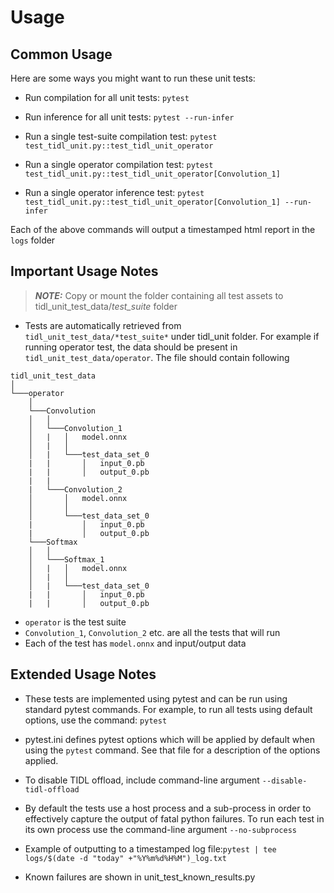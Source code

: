 # Usage

## Common Usage

Here are some ways you might want to run these unit tests: 

- Run compilation for all unit tests: `pytest`
- Run inference for all unit tests: `pytest --run-infer`

- Run a single test-suite compilation test: `pytest test_tidl_unit.py::test_tidl_unit_operator`

- Run a single operator compilation test: `pytest test_tidl_unit.py::test_tidl_unit_operator[Convolution_1]`
- Run a single operator inference test: `pytest test_tidl_unit.py::test_tidl_unit_operator[Convolution_1] --run-infer`

Each of the above commands will output a timestamped html report in the `logs` folder


## Important Usage Notes

> **_NOTE:_**  Copy or mount the folder containing all test assets to tidl_unit_test_data/*test_suite* folder

- Tests are automatically retrieved from `tidl_unit_test_data/*test_suite*` under tidl_unit folder. For example if running operator test, the data
should be present in `tidl_unit_test_data/operator`. The file should contain following 

```
tidl_unit_test_data 
│
└───operator 
    │
    └───Convolution
    │   │
    │   └───Convolution_1
    │   |   │   model.onnx
    │   |   │
    │   |   └───test_data_set_0
    |   |       │   input_0.pb
    |   |       │   output_0.pb
    |   |
    |   └───Convolution_2
    │       │   model.onnx
    │       │
    │       └───test_data_set_0
    |           │   input_0.pb
    |           │   output_0.pb
    └───Softmax
    │   │
    │   └───Softmax_1
    │   |   │   model.onnx
    │   |   │
    │   |   └───test_data_set_0
    |   |       │   input_0.pb
    |   |       │   output_0.pb
```

- `operator` is the test suite
- `Convolution_1`, `Convolution_2` etc. are all the tests that will run
- Each of the test has `model.onnx` and input/output data

## Extended Usage Notes

- These tests are implemented using pytest and can be run using standard pytest commands. For example, to run all tests using default options, use the command: `pytest`

- pytest.ini defines pytest options which will be applied by default when using the `pytest` command. See that file for a description of the options applied. 

- To disable TIDL offload, include command-line argument `--disable-tidl-offload`

- By default the tests use a host process and a sub-process in order to effectively capture the output of fatal python failures. To run each test in its own process use the command-line argument `--no-subprocess`

- Example of outputting to a timestamped log file:`pytest | tee logs/$(date -d "today" +"%Y%m%d%H%M")_log.txt`

- Known failures are shown in unit_test_known_results.py

